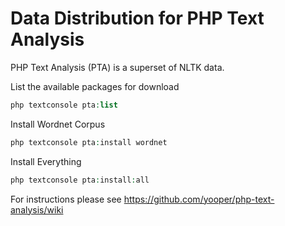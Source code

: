 # Data Distribution for PHP Text Analysis
PHP Text Analysis (PTA) is a superset of NLTK data. 

List the available packages for download
```php 
php textconsole pta:list 
```

Install Wordnet Corpus
```php
php textconsole pta:install wordnet
```

Install Everything
```php
php textconsole pta:install:all
```

For instructions please see https://github.com/yooper/php-text-analysis/wiki


